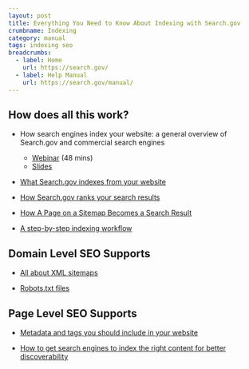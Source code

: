 ```yaml
---
layout: post
title: Everything You Need to Know About Indexing with Search.gov
crumbname: Indexing
category: manual
tags: indexing seo
breadcrumbs:
  - label: Home
    url: https://search.gov/
  - label: Help Manual
    url: https://search.gov/manual/
---
```


## How does all this work?

* How search engines index your website: a general overview of Search.gov and commercial search engines
  * [Webinar](https://search.gov/manual/training.html#how-engines-index) (48 mins)
  * [Slides](https://search.gov/files/HowSearchEnginesIndexYourWebsite.pdf)

* [What Search.gov indexes from your website](https://search.gov/manual/what-searchgov-indexes.html)

* [How Search.gov ranks your search results](https://search.gov/manual/ranking-factors.html)

* [How A Page on a Sitemap Becomes a Search Result](https://search.gov/manual/sitemaps-to-search-sites.html)

* [A step-by-step indexing workflow](https://search.gov/manual/site-launch-guide.html#indexing-workflow)

## Domain Level SEO Supports

* [All about XML sitemaps](https://search.gov/manual/sitemaps.html)

* [Robots.txt files](https://search.gov/manual/robotstxt.html)

## Page Level SEO Supports

* [Metadata and tags you should include in your website](https://search.gov/manual/metadata.html)

* [How to get search engines to index the right content for better discoverability](https://search.gov/manual/how-search-engines-index-content-better-discoverability.html)


